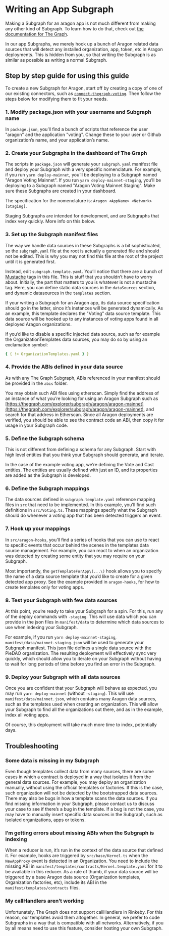 # Writing an App Subgraph

Making a Subgraph for an aragon app is not much different from making any other kind of Subgraph. To learn how to do that, check out [the documentation for The Graph](https://thegraph.com/docs).

In our app Subgraphs, we merely hook up a bunch of Aragon related data sources that will detect any installed organization, app, token, etc in Aragon deployments. This is hidden from you, so that writing the Subgraph is as similar as possible as writing a normal Subgraph.

## Step by step guide for using this guide

To create a new Subgraph for Aragon, start off by creating a copy of one of our existing connectors, such as [`connect-thegraph-voting`](https://github.com/aragon/connect/tree/master/packages/connect-thegraph-voting). Then follow the steps below for modifying them to fit your needs.

### 1. Modify package.json with your username and Subgraph name

In `package.json`, you’ll find a bunch of scripts that reference the user "aragon" and the application "voting". Change these to your user or Github organization’s name, and your application’s name.

### 2. Create your Subgraphs in the dashboard of The Graph

The scripts in `package.json` will generate your `subgraph.yaml` manifest file and deploy your Subgraph with a very specific nomenclature. For example, if you run `yarn deploy-mainnet`, you’ll be deploying to a Subgraph named "Aragon Voting Mainnet". If you run `yarn deploy-mainnet-staging`, you’ll be deploying to a Subgraph named "Aragon Voting Mainnet Staging". Make sure these Subgraphs are created in your dashboard.

The specification for the nomenclature is: `Aragon <AppName> <Network> [Staging]`.

Staging Subgraphs are intended for development, and are Subgraphs that index very quickly. More info on this below.

### 3. Set up the Subgraph manifest files

The way we handle data sources in these Subgraphs is a bit sophisticated, so the `subgraph.yaml` file at the root is actually a generated file and should not be edited. This is why you may not find this file at the root of the project until it is generated first.

Instead, edit `subgraph.template.yaml`. You’ll notice that there are a bunch of [Mustache](https://mustache.github.io) tags in this file. This is stuff that you shouldn’t have to worry about. Initially, the part that matters to you is whatever is not a mustache tag. Here, you can define static data sources in the `dataSources` section, and dynamic datasources in the `templates` section.

If your writing a Subgraph for an Aragon app, its data source specification should go in the latter, since it’s instances will be generated dynamically. As an example, this template declares the "Voting" data source template. This data source will be hooked up to any instances of voting apps found in all deployed Aragon organizations.

If you’d like to disable a specific injected data source, such as for example the OrganizationTemplates data sources, you may do so by using an exclamation symbol:

```yaml
{ { !> OrganizationTemplates.yaml } }
```

### 4. Provide the ABIs defined in your data source

As with any The Graph Subgraph, ABIs referenced in your manifest should be provided in the `abis` folder.

You may obtain such ABI files using etherscan. Simply find the address of an instance of what you’re looking for using an Aragon Subgraph such as [https://thegraph.com/explorer/subgraph/aragon/aragon-mainnet](https://thegraph.com/explorer/subgraph/aragon/aragon-mainnet), and search for that address in Etherscan. Since all Aragon deployments are verified, you should be able to see the contract code an ABI, then copy it for usage in your Subgraph code.

### 5. Define the Subgraph schema

This is not different from defining a schema for any Subgraph. Start with high level entities that you think your Subgraph should generate, and iterate.

In the case of the example voting app, we’re defining the Vote and Cast entities. The entities are usually defined with just an ID, and its properties are added as the Subgraph is developed.

### 6. Define the Subgraph mappings

The data sources defined in `subgraph.template.yaml` reference mapping files in `src` that need to be implemented. In this example, you’ll find such definitions in `src/Voting.ts`. These mappings specify what the Subgraph should do whenever a voting app that has been detected triggers an event.

### 7. Hook up your mappings

In `src/aragon-hooks`, you’ll find a series of hooks that you can use to react to specific events that occur behind the scenes in the templates data source management. For example, you can react to when an organization was detected by creating some entity that you may require on your Subgraph.

Most importantly, the `getTemplateForApp\(...\)` hook allows you to specify the name of a data source template that you’d like to create for a given detected app proxy. See the example provided in `aragon-hooks`, for how to create templates only for voting apps.

### 8. Test your Subgraph with few data sources

At this point, you’re ready to take your Subgraph for a spin. For this, run any of the deploy commands with `-staging`. This will use data which you can provide in the json files in `manifest/data` to determine which data sources to use when indexing your Subgraph.

For example, if you run `yarn deploy-mainnet-staging`, `manifest/data/mainnet-staging.json` will be used to generate your Subgraph manifest. This json file defines a single data source with the PieDAO organization. The resulting deployment will effectively sync very quickly, which should allow you to iterate on your Subgraph without having to wait for long periods of time before you find an error in the Subgraph.

### 9. Deploy your Subgraph with all data sources

Once you are confident that your Subgraph will behave as expected, you may run `yarn deploy-mainnet` \(without `-staging`\). This will use `manifest/data/mainnet.json`, which contains many Aragon data sources, such as the templates used when creating an organization. This will allow your Subgraph to find all the organizations out there, and as in the example, index all voting apps.

Of course, this deployment will take much more time to index, potentially days.

## Troubleshooting

### Some data is missing in my Subgraph

Even though templates collect data from many sources, there are some cases in which a contract is deployed in a way that isolates it from the general data sources. For example, you may deploy an organization manually, without using the official templates or factories. If this is the case, such organization will not be detected by the bootstrapped data sources. There may also be bugs in how a template scans the data sources. If you find missing information in your Subgraph, please contact us to discuss your case to see if there’s a bug in the template. If a bug is not the case, you may have to manually insert specific data sources in the Subgraph, such as isolated organizations, apps or tokens.

### I’m getting errors about missing ABIs when the Subgraph is indexing

When a reducer is run, it’s run in the context of the data source that defined it. For example, hooks are triggered by `src/base/Kernel.ts` when the `NewAppProxy` event is detected in an Organization. You need to include the missing ABI in `manifest/templates/contracts/Kernel.template.yaml` for it to be available in this reducer. As a rule of thumb, if your data source will be triggered by a base Aragon data source \(Organization templates, Organization factories, etc\), include its ABI in the `manifest/templates/contracts` files.

### My callHandlers aren’t working

Unfortunately, The Graph does not support callHandlers in Rinkeby. For this reason, our templates avoid them altogether. In general, we prefer to code Subgraphs in a way that is compatible with all networks. Alternatively, if you by all means need to use this feature, consider hosting your own Subgraph.


